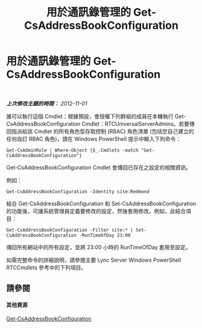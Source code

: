 ﻿---
title: 用於通訊錄管理的 Get-CsAddressBookConfiguration
TOCTitle: 用於通訊錄管理的 Get-CsAddressBookConfiguration
ms:assetid: bd62f916-caf3-4e10-ada4-631bbb331ef1
ms:mtpsurl: https://technet.microsoft.com/zh-tw/library/Gg429721(v=OCS.15)
ms:contentKeyID: 49292146
ms.date: 08/24/2015
mtps_version: v=OCS.15
ms.translationtype: HT
---

# 用於通訊錄管理的 Get-CsAddressBookConfiguration

 

_**上次修改主題的時間：** 2012-11-01_

誰可以執行這個 Cmdlet：根據預設，會授權下列群組的成員在本機執行 Get-CsAddressBookConfiguration Cmdlet：RTCUniversalServerAdmins。若要傳回指派給該 Cmdlet 的所有角色型存取控制 (RBAC) 角色清單 (包括您自己建立的任何自訂 RBAC 角色)，請在 Windows PowerShell 提示中輸入下列命令：

    Get-CsAdminRole | Where-Object {$_.Cmdlets -match "Get-CsAddressBookConfiguration"}

Get-CsAddressBookConfiguration Cmdlet 會傳回已存在之設定的相關資訊。

例如：

    Get-CsAddressBookConfiguration -Identity site:Redmond

結合 Get-CsAddressBookConfiguration 和 Set-CsAddressBookConfiguration 的功能後，可讓系統管理員定義要修改的設定，然後套用修改。例如，此結合項目：

    Get-CsAddressBookConfiguration -Filter site:* | Set-CsAddressBookConfiguration -RunTimeOfDay 23:00

傳回所有網站中的所有設定，並將 23:00 小時的 RunTimeOfDay 套用至設定。

如需完整命令的詳細說明，請參閱主要 Lync Server Windows PowerShell RTCCmdlets 參考中的下列項目。

## 請參閱

#### 其他資源

[Get-CsAddressBookConfiguration](https://docs.microsoft.com/en-us/powershell/module/skype/Get-CsAddressBookConfiguration)


